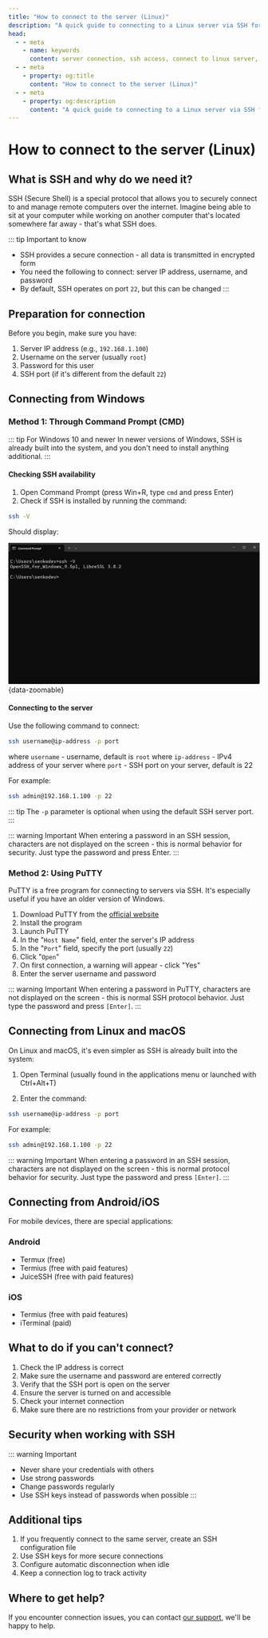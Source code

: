 ```yaml
---
title: "How to connect to the server (Linux)"
description: "A quick guide to connecting to a Linux server via SSH for beginners. Detailed instructions for Windows, Linux, and mobile devices."
head:
  - - meta
    - name: keywords
      content: server connection, ssh access, connect to linux server, ssh for beginners
  - - meta
    - property: og:title 
      content: "How to connect to the server (Linux)"
  - - meta
    - property: og:description
      content: "A quick guide to connecting to a Linux server via SSH for beginners. Detailed instructions for Windows, Linux, and mobile devices."
---
```


# How to connect to the server (Linux)

## What is SSH and why do we need it?

SSH (Secure Shell) is a special protocol that allows you to securely connect to and manage remote computers over the internet. Imagine being able to sit at your computer while working on another computer that's located somewhere far away - that's what SSH does.

::: tip Important to know

- SSH provides a secure connection - all data is transmitted in encrypted form
- You need the following to connect: server IP address, username, and password
- By default, SSH operates on port `22`, but this can be changed
:::

## Preparation for connection

Before you begin, make sure you have:

1. Server IP address (e.g., `192.168.1.100`)
2. Username on the server (usually `root`)
3. Password for this user
4. SSH port (if it's different from the default `22`)

## Connecting from Windows

### Method 1: Through Command Prompt (CMD)

::: tip For Windows 10 and newer
In newer versions of Windows, SSH is already built into the system, and you don't need to install anything additional.
:::

#### Checking SSH availability

1. Open Command Prompt (press Win+R, type `cmd` and press Enter)
2. Check if SSH is installed by running the command:

```bash
ssh -V
```

Should display:

![ssh -v output](/images/vps/ssh-version.png){data-zoomable}

#### Connecting to the server

Use the following command to connect:

```bash
ssh username@ip-address -p port
```

where `username` - username, default is `root`
where `ip-address` - IPv4 address of your server
where `port` - SSH port on your server, default is 22

For example:

```bash
ssh admin@192.168.1.100 -p 22
```

::: tip
The `-p` parameter is optional when using the default SSH server port.
:::

::: warning Important
When entering a password in an SSH session, characters are not displayed on the screen - this is normal behavior for security. Just type the password and press Enter.
:::

### Method 2: Using PuTTY

PuTTY is a free program for connecting to servers via SSH. It's especially useful if you have an older version of Windows.

1. Download PuTTY from the [official website](https://www.chiark.greenend.org.uk/~sgtatham/putty/latest.html)
2. Install the program
3. Launch PuTTY
4. In the "`Host Name`" field, enter the server's IP address
5. In the "`Port`" field, specify the port (usually `22`)
6. Click "`Open`"
7. On first connection, a warning will appear - click "Yes"
8. Enter the server username and password

::: warning Important
When entering a password in PuTTY, characters are not displayed on the screen - this is normal SSH protocol behavior. Just type the password and press `[Enter]`.
:::

## Connecting from Linux and macOS

On Linux and macOS, it's even simpler as SSH is already built into the system:

1. Open Terminal (usually found in the applications menu or launched with Ctrl+Alt+T)

2. Enter the command:

```bash
ssh username@ip-address -p port
```

For example:

```bash
ssh admin@192.168.1.100 -p 22
```

::: warning Important
When entering a password in an SSH session, characters are not displayed on the screen - this is normal protocol behavior for security. Just type the password and press `[Enter]`.
:::

## Connecting from Android/iOS

For mobile devices, there are special applications:

### Android

- Termux (free)
- Termius (free with paid features)
- JuiceSSH (free with paid features)

### iOS

- Termius (free with paid features)
- iTerminal (paid)

## What to do if you can't connect?

1. Check the IP address is correct
2. Make sure the username and password are entered correctly
3. Verify that the SSH port is open on the server
4. Ensure the server is turned on and accessible
5. Check your internet connection
6. Make sure there are no restrictions from your provider or network

## Security when working with SSH

::: warning Important

- Never share your credentials with others
- Use strong passwords
- Change passwords regularly
- Use SSH keys instead of passwords when possible
:::

## Additional tips

1. If you frequently connect to the same server, create an SSH configuration file
2. Use SSH keys for more secure connections
3. Configure automatic disconnection when idle
4. Keep a connection log to track activity

## Where to get help?

If you encounter connection issues, you can contact [our support](https://senko.digital/contacts), we'll be happy to help.
